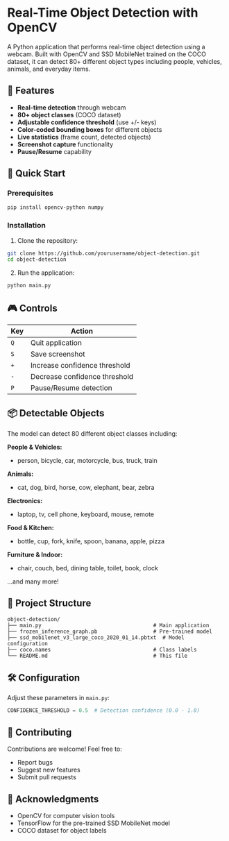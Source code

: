 # Real-Time Object Detection with OpenCV

A Python application that performs real-time object detection using a webcam. Built with OpenCV and SSD MobileNet trained on the COCO dataset, it can detect 80+ different object types including people, vehicles, animals, and everyday items.

## 🎯 Features

- **Real-time detection** through webcam
- **80+ object classes** (COCO dataset)
- **Adjustable confidence threshold** (use +/- keys)
- **Color-coded bounding boxes** for different objects
- **Live statistics** (frame count, detected objects)
- **Screenshot capture** functionality
- **Pause/Resume** capability

## 🚀 Quick Start

### Prerequisites

```bash
pip install opencv-python numpy
```

### Installation

1. Clone the repository:
```bash
git clone https://github.com/yourusername/object-detection.git
cd object-detection
```

2. Run the application:
```bash
python main.py
```

## 🎮 Controls

| Key | Action |
|-----|--------|
| `Q` | Quit application |
| `S` | Save screenshot |
| `+` | Increase confidence threshold |
| `-` | Decrease confidence threshold |
| `P` | Pause/Resume detection |

## 📦 Detectable Objects

The model can detect 80 different object classes including:

**People & Vehicles:**
- person, bicycle, car, motorcycle, bus, truck, train

**Animals:**
- cat, dog, bird, horse, cow, elephant, bear, zebra

**Electronics:**
- laptop, tv, cell phone, keyboard, mouse, remote

**Food & Kitchen:**
- bottle, cup, fork, knife, spoon, banana, apple, pizza

**Furniture & Indoor:**
- chair, couch, bed, dining table, toilet, book, clock

...and many more!

## 📁 Project Structure

```
object-detection/
├── main.py                                    # Main application
├── frozen_inference_graph.pb                  # Pre-trained model
├── ssd_mobilenet_v3_large_coco_2020_01_14.pbtxt  # Model configuration
├── coco.names                                 # Class labels
└── README.md                                  # This file
```

## 🛠️ Configuration

Adjust these parameters in `main.py`:

```python
CONFIDENCE_THRESHOLD = 0.5  # Detection confidence (0.0 - 1.0)
```

## 🤝 Contributing

Contributions are welcome! Feel free to:
- Report bugs
- Suggest new features
- Submit pull requests



## 🙏 Acknowledgments

- OpenCV for computer vision tools
- TensorFlow for the pre-trained SSD MobileNet model
- COCO dataset for object labels

